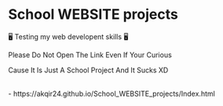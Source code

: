 # School WEBSITE projects

🖥️ Testing my web developent skills 🖥️
<p>Please Do Not Open The Link Even If Your Curious</p>
<p>Cause It Is Just A School Project And It Sucks XD</p>
<br>
- https://akqir24.github.io/School_WEBSITE_projects/Index.html
